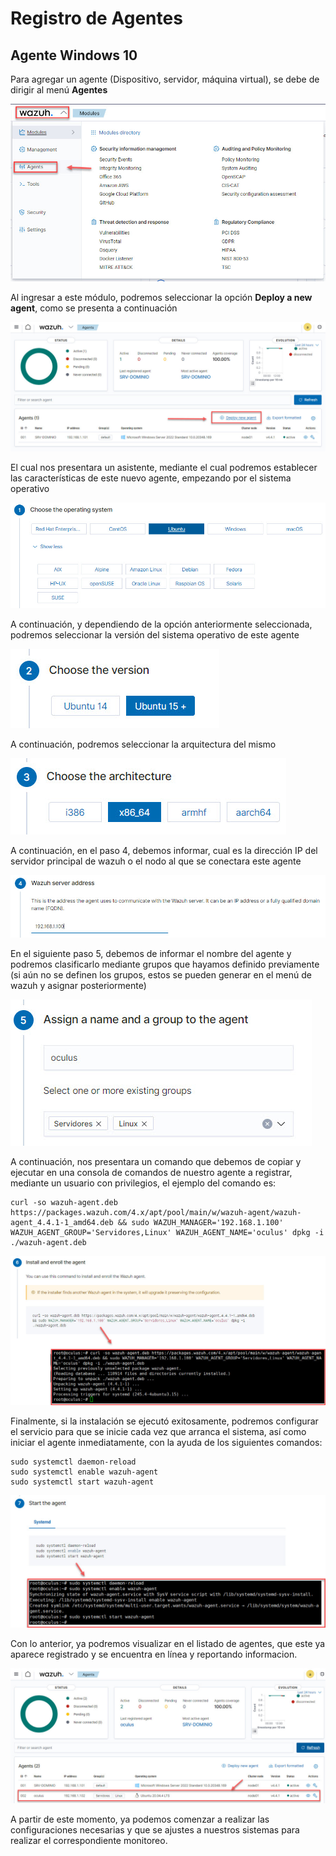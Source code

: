# Registro de Agentes

## Agente Windows 10

Para agregar un agente (Dispositivo, servidor, máquina virtual), se debe de dirigir al menú **Agentes**

![Acceso a menú Agentes](https://github.com/hernandopena/Wazuh/blob/974cd436841b3a41840e771cb3a3393a4289ad4e/2.%20Instalacion%20Wazuh/imagenes/Menu_Agentes.jpg)

Al ingresar a este módulo, podremos seleccionar la opción **Deploy a new agent**, como se presenta a continuación

![Opción nuevo Agentes](https://github.com/hernandopena/Wazuh/blob/974cd436841b3a41840e771cb3a3393a4289ad4e/2.%20Instalacion%20Wazuh/imagenes/Opcion_nuevo_agente.jpg)

El cual nos presentara un asistente, mediante el cual podremos establecer las características de este nuevo agente, empezando por el sistema operativo

![Selección Sistema Operativo](https://github.com/hernandopena/Wazuh/blob/974cd436841b3a41840e771cb3a3393a4289ad4e/2.%20Instalacion%20Wazuh/imagenes/Nuevo_agente_1.jpg)

A continuación, y dependiendo de la opción anteriormente seleccionada, podremos seleccionar la versión del sistema operativo de este agente

![Selección versión del Sistema Operativo](https://github.com/hernandopena/Wazuh/blob/974cd436841b3a41840e771cb3a3393a4289ad4e/2.%20Instalacion%20Wazuh/imagenes/Nuevo_agente_2.jpg)

A continuación, podremos seleccionar la arquitectura del mismo

![Selección Arquitectura del Sistema Operativo](https://github.com/hernandopena/Wazuh/blob/974cd436841b3a41840e771cb3a3393a4289ad4e/2.%20Instalacion%20Wazuh/imagenes/Nuevo_agente_3.jpg)

A continuación, en el paso 4, debemos informar, cual es la dirección IP del servidor principal de wazuh o el nodo al que se conectara este agente

![Informacion del Servidor de Wazuh](https://github.com/hernandopena/Wazuh/blob/974cd436841b3a41840e771cb3a3393a4289ad4e/2.%20Instalacion%20Wazuh/imagenes/Nuevo_agente_4.jpg)

En el siguiente paso 5, debemos de informar el nombre del agente y podremos clasificarlo mediante grupos que hayamos definido previamente (si aún no se definen los grupos, estos se pueden generar en el menú de wazuh y asignar posteriormente)

![Nombre del Agente y Grupos](https://github.com/hernandopena/Wazuh/blob/974cd436841b3a41840e771cb3a3393a4289ad4e/2.%20Instalacion%20Wazuh/imagenes/Nuevo_agente_5.jpg)

A continuación, nos presentara un comando que debemos de copiar y ejecutar en una consola de comandos de nuestro agente a registrar, mediante un usuario con privilegios, el ejemplo del comando es:

```
curl -so wazuh-agent.deb https://packages.wazuh.com/4.x/apt/pool/main/w/wazuh-agent/wazuh-agent_4.4.1-1_amd64.deb && sudo WAZUH_MANAGER='192.168.1.100' WAZUH_AGENT_GROUP='Servidores,Linux' WAZUH_AGENT_NAME='oculus' dpkg -i ./wazuh-agent.deb
```

![Comando para instalacion](https://github.com/hernandopena/Wazuh/blob/974cd436841b3a41840e771cb3a3393a4289ad4e/2.%20Instalacion%20Wazuh/imagenes/Nuevo_agente_6.jpg)

Finalmente, si la instalación se ejecutó exitosamente, podremos configurar el servicio para que se inicie cada vez que arranca el sistema, así como iniciar el agente inmediatamente, con la ayuda de los siguientes comandos:

```
sudo systemctl daemon-reload
sudo systemctl enable wazuh-agent
sudo systemctl start wazuh-agent
```

![Comando iniciar el agente y configurar su arranque automatico](https://github.com/hernandopena/Wazuh/blob/974cd436841b3a41840e771cb3a3393a4289ad4e/2.%20Instalacion%20Wazuh/imagenes/Nuevo_agente_7.jpg)

Con lo anterior, ya podremos visualizar en el listado de agentes, que este ya aparece registrado y se encuentra en línea y reportando informacion.

![Verificación de instalación del agente en la plataforma de Wazuh](https://github.com/hernandopena/Wazuh/blob/974cd436841b3a41840e771cb3a3393a4289ad4e/2.%20Instalacion%20Wazuh/imagenes/Nuevo_agente_8.jpg)



A partir de este momento, ya podemos comenzar a realizar las configuraciones necesarias y que se ajustes a nuestros sistemas para realizar el correspondiente monitoreo.